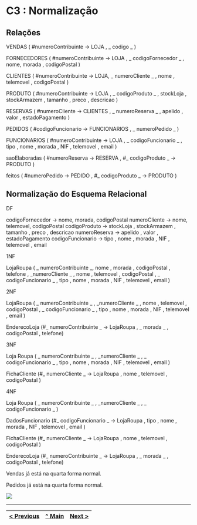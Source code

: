 # C3 : Normalização

## Relações

VENDAS ( #numeroContribuinte -> LOJA , _ codigo _ )

FORNECEDORES ( #numeroContribuinte -> LOJA , _ codigoFornecedor _ , nome, morada , codigoPostal )

CLIENTES ( #numeroContribuinte -> LOJA, _ numeroCliente _ , nome , telemovel , codigoPostal )

PRODUTO ( #numeroContribuinte -> LOJA , _ codigoProduto _ , stockLoja , stockArmazem , tamanho , preco , descricao )

RESERVAS ( #numeroCliente -> CLIENTES , _ numeroReserva _ , apelido , valor , estadoPagamento )

PEDIDOS ( #codigoFuncionario -> FUNCIONARIOS , _ numeroPedido _ )

FUNCIONARIOS ( #numeroContribuinte -> LOJA , _ codigoFuncionario _ , tipo , nome , morada , NIF , telemovel , email )

saoElaboradas ( #numeroReserva -> RESERVA , #_ codigoProduto _ -> PRODUTO )

feitos ( #numeroPedido -> PEDIDO , #_ codigoProduto _ -> PRODUTO )




## Normalização do Esquema Relacional

DF

codigoFornecedor -> nome, morada, codigoPostal 
numeroCliente -> nome, telemovel, codigoPostal
codigoProduto -> stockLoja , stockArmazem , tamanho , preco , descricao
numeroReserva -> apelido , valor , estadoPagamento
codigoFuncionario -> tipo , nome , morada , NIF , telemovel , email


1NF 

LojaRoupa ( _ numeroContribuinte _, nome , morada , codigoPostal , telefone , _numeroCliente _ , nome , telemovel , codigoPostal , _ codigoFuncionario _ , tipo , nome , morada , NIF , telemovel , email )

2NF

LojaRoupa ( _ numeroContribuinte _ , _numeroCliente _ , nome , telemovel , codigoPostal , _ codigoFuncionario _ , tipo , nome , morada , NIF , telemovel , email )

EnderecoLoja (#_ numeroContribuinte _ -> LojaRoupa , _ morada _ , codigoPostal , telefone)

3NF

Loja Roupa ( _ numeroContribuinte _ , _numeroCliente _ , _ codigoFuncionario _ , tipo , nome , morada , NIF , telemovel , email )

FichaCliente (#_ numeroCliente _ -> LojaRoupa , nome , telemovel , codigoPostal )

4NF

Loja Roupa ( _ numeroContribuinte _ , _numeroCliente _ , _ codigoFuncionario _ )

DadosFuncionario (#_ codigoFuncionario _ -> LojaRoupa , tipo ,  nome , morada , NIF , telemovel , email )

FichaCliente (#_ numeroCliente _ -> LojaRoupa , nome , telemovel , codigoPostal )

EnderecoLoja (#_ numeroContribuinte _ -> LojaRoupa , _ morada _ , codigoPostal , telefone)

Vendas já está na quarta forma normal.

Pedidos já está na quarta forma normal.


![](diagramaEntidades.png)

---
[< Previous](rebd02.md) | [^ Main](https://github.com/leonorVicente/tcm21-sibd-g10/) | [Next >](rebd04.md)
:--- | :---: | ---: 
